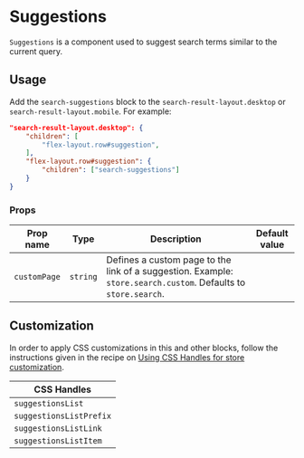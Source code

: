# Suggestions

`Suggestions` is a component used to suggest search terms similar to the current query.

## Usage

Add the `search-suggestions` block to the `search-result-layout.desktop` or `search-result-layout.mobile`. For example:

```json
"search-result-layout.desktop": {
    "children": [
        "flex-layout.row#suggestion",
    ],
    "flex-layout.row#suggestion": {
        "children": ["search-suggestions"]
    }
}
```

### Props

| Prop name    | Type     | Description                                                                                                    | Default value |
| ------------ | -------- | -------------------------------------------------------------------------------------------------------------- | ------------- |
| `customPage` | `string` | Defines a custom page to the link of a suggestion. Example: `store.search.custom`. Defaults to `store.search`. |               |

## Customization

In order to apply CSS customizations in this and other blocks, follow the instructions given in the recipe on [Using CSS Handles for store customization](https://vtex.io/docs/recipes/style/using-css-handles-for-store-customization).

| CSS Handles             |
| ----------------------- |
| `suggestionsList`       |
| `suggestionsListPrefix` |
| `suggestionsListLink`   |
| `suggestionsListItem`   |
